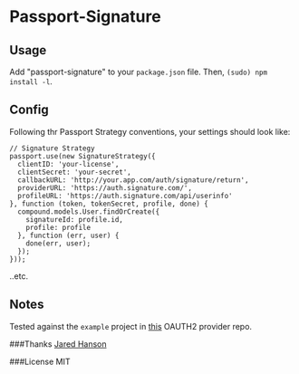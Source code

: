 # Passport-Signature

## Usage
Add "passport-signature" to your `package.json` file. Then, `(sudo) npm install -l`.

## Config

Following thr Passport Strategy conventions, your settings should look like:

    // Signature Strategy
    passport.use(new SignatureStrategy({
      clientID: 'your-license',
      clientSecret: 'your-secret',
      callbackURL: 'http://your.app.com/auth/signature/return',
      providerURL: 'https://auth.signature.com/',
      profileURL: 'https://auth.signature.com/api/userinfo'
    }, function (token, tokenSecret, profile, done) {
      compound.models.User.findOrCreate({
        signatureId: profile.id,
        profile: profile
      }, function (err, user) {
        done(err, user);
      });
    }));

..etc.

## Notes
Tested against the `example` project in [this](https://github.com/jaredhanson/oauth2orize) OAUTH2 provider repo.

###Thanks 
[Jared Hanson](https://github.com/jaredhanson/)

###License 
MIT

